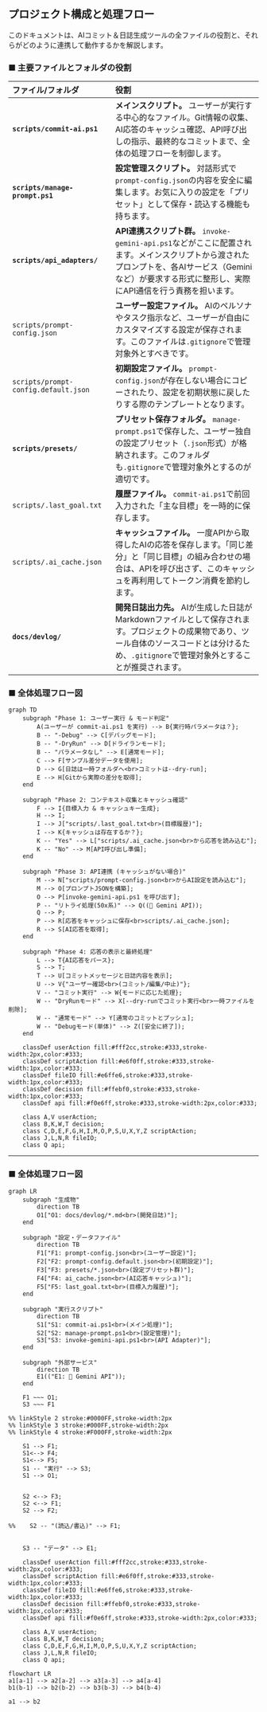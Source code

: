 ## プロジェクト構成と処理フロー

このドキュメントは、AIコミット＆日誌生成ツールの全ファイルの役割と、それらがどのように連携して動作するかを解説します。

### ■ 主要ファイルとフォルダの役割

| ファイル/フォルダ | 役割 |
| :--- | :--- |
| **`scripts/commit-ai.ps1`** | **メインスクリプト。** ユーザーが実行する中心的なファイル。Git情報の収集、AI応答のキャッシュ確認、API呼び出しの指示、最終的なコミットまで、全体の処理フローを制御します。 |
| **`scripts/manage-prompt.ps1`** | **設定管理スクリプト。** 対話形式で`prompt-config.json`の内容を安全に編集します。お気に入りの設定を「プリセット」として保存・読込する機能も持ちます。 |
| **`scripts/api_adapters/`** | **API連携スクリプト群。** `invoke-gemini-api.ps1`などがここに配置されます。メインスクリプトから渡されたプロンプトを、各AIサービス（Geminiなど）が要求する形式に整形し、実際にAPI通信を行う責務を担います。 |
| `scripts/prompt-config.json` | **ユーザー設定ファイル。** AIのペルソナやタスク指示など、ユーザーが自由にカスタマイズする設定が保存されます。このファイルは`.gitignore`で管理対象外とすべきです。 |
| `scripts/prompt-config.default.json` | **初期設定ファイル。** `prompt-config.json`が存在しない場合にコピーされたり、設定を初期状態に戻したりする際のテンプレートとなります。 |
| **`scripts/presets/`** | **プリセット保存フォルダ。** `manage-prompt.ps1`で保存した、ユーザー独自の設定プリセット（`.json`形式）が格納されます。このフォルダも`.gitignore`で管理対象外とするのが適切です。 |
| `scripts/.last_goal.txt` | **履歴ファイル。** `commit-ai.ps1`で前回入力された「主な目標」を一時的に保存します。 |
| `scripts/.ai_cache.json` | **キャッシュファイル。** 一度APIから取得したAIの応答を保存します。「同じ差分」と「同じ目標」の組み合わせの場合は、APIを呼び出さず、このキャッシュを再利用してトークン消費を節約します。 |
| **`docs/devlog/`** | **開発日誌出力先。** AIが生成した日誌がMarkdownファイルとして保存されます。プロジェクトの成果物であり、ツール自体のソースコードとは分けるため、`.gitignore`で管理対象外とすることが推奨されます。 |

### ■ 全体処理フロー図

```mermaid
graph TD
    subgraph "Phase 1: ユーザー実行 & モード判定"
        A(ユーザーが commit-ai.ps1 を実行) --> B{実行時パラメータは？};
        B -- "-Debug" --> C[デバッグモード];
        B -- "-DryRun" --> D[ドライランモード];
        B -- "パラメータなし" --> E[通常モード];
        C --> F[サンプル差分データを使用];
        D --> G[日誌は一時フォルダへ<br>コミットは--dry-run];
        E --> H[Gitから実際の差分を取得];
    end

    subgraph "Phase 2: コンテキスト収集とキャッシュ確認"
        F --> I{目標入力 & キャッシュキー生成};
        H --> I;
        I --> J["scripts/.last_goal.txt<br>(目標履歴)"];
        I --> K{キャッシュは存在するか？};
        K -- "Yes" --> L["scripts/.ai_cache.json<br>から応答を読み込む"];
        K -- "No" --> M[API呼び出し準備];
    end

    subgraph "Phase 3: API連携 (キャッシュがない場合)"
        M --> N["scripts/prompt-config.json<br>からAI設定を読み込む"];
        M --> O[プロンプトJSONを構築];
        O --> P[invoke-gemini-api.ps1 を呼び出す];
        P -- "リトライ処理(50x系)" --> Q((🤖 Gemini API));
        Q --> P;
        P --> R[応答をキャッシュに保存<br>scripts/.ai_cache.json];
        R --> S[AI応答を取得];
    end

    subgraph "Phase 4: 応答の表示と最終処理"
        L --> T{AI応答をパース};
        S --> T;
        T --> U[コミットメッセージと日誌内容を表示];
        U --> V{"ユーザー確認<br>(コミット/編集/中止)"};
        V -- "コミット実行" --> W{モードに応じた処理};
        W -- "DryRunモード" --> X[--dry-runでコミット実行<br>一時ファイルを削除];
        W -- "通常モード" --> Y[通常のコミットとプッシュ];
        W -- "Debugモード(単体)" --> Z([安全に終了]);
    end

    classDef userAction fill:#fff2cc,stroke:#333,stroke-width:2px,color:#333;
    classDef scriptAction fill:#e6f0ff,stroke:#333,stroke-width:1px,color:#333;
    classDef fileIO fill:#e6ffe6,stroke:#333,stroke-width:1px,color:#333;
    classDef decision fill:#ffebf0,stroke:#333,stroke-width:1px,color:#333;
    classDef api fill:#f0e6ff,stroke:#333,stroke-width:2px,color:#333;

    class A,V userAction;
    class B,K,W,T decision;
    class C,D,E,F,G,H,I,M,O,P,S,U,X,Y,Z scriptAction;
    class J,L,N,R fileIO;
    class Q api;
```

---
### ■ 全体処理フロー図

```mermaid
graph LR
    subgraph "生成物"
        direction TB
        O1["O1: docs/devlog/*.md<br>(開発日誌)"];
    end

    subgraph "設定・データファイル"
        direction TB
        F1["F1: prompt-config.json<br>(ユーザー設定)"];
        F2["F2: prompt-config.default.json<br>(初期設定)"];
        F3["F3: presets/*.json<br>(設定プリセット群)"];
        F4["F4: ai_cache.json<br>(AI応答キャッシュ)"];
        F5["F5: last_goal.txt<br>(目標入力履歴)"];
    end
    
    subgraph "実行スクリプト"
        direction TB
        S1["S1: commit-ai.ps1<br>(メイン処理)"];
        S2["S2: manage-prompt.ps1<br>(設定管理)"];
        S3["S3: invoke-gemini-api.ps1<br>(API Adapter)"];
    end

    subgraph "外部サービス"
        direction TB
        E1(("E1: 🤖 Gemini API"));
    end

    F1 ~~~ O1;
    S3 ~~~ F1

%% linkStyle 2 stroke:#0000FF,stroke-width:2px 
%% linkStyle 3 stroke:#000FF,stroke-width:2px
%% linkStyle 4 stroke:#F000FF,stroke-width:2px

    S1 --> F1; 
    S1<--> F4;
    S1<--> F5;
    S1 -- "実行" --> S3;
    S1 --> O1;


    S2 <--> F3; 
    S2 <--> F1; 
    S2 --> F2; 

%%    S2 -- "(読込/書込)" --> F1; 


    S3 -- "データ" --> E1;

    classDef userAction fill:#fff2cc,stroke:#333,stroke-width:2px,color:#333;
    classDef scriptAction fill:#e6f0ff,stroke:#333,stroke-width:1px,color:#333;
    classDef fileIO fill:#e6ffe6,stroke:#333,stroke-width:1px,color:#333;
    classDef decision fill:#ffebf0,stroke:#333,stroke-width:1px,color:#333;
    classDef api fill:#f0e6ff,stroke:#333,stroke-width:2px,color:#333;

    class A,V userAction;
    class B,K,W,T decision;
    class C,D,E,F,G,H,I,M,O,P,S,U,X,Y,Z scriptAction;
    class J,L,N,R fileIO;
    class Q api;
```
```mermaid
flowchart LR
a1[a-1] --> a2[a-2] --> a3[a-3] --> a4[a-4]
b1(b-1) --> b2(b-2) --> b3(b-3) --> b4(b-4)

a1 --> b2
```